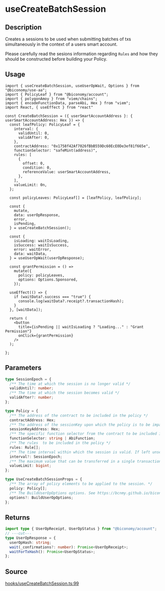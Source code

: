 # useCreateBatchSession

## Description

Creates a sessions to be used when submitting batches of txs simultaneously in the context of a users smart account.

Please carefully read the sesions information regarding `Rules` and how they should be constructed before building your Policy.

## Usage

```tsx twoslash
import { useCreateBatchSession, useUserOpWait, Options } from "@biconomy/use-aa";
import { PolicyLeaf } from "@biconomy/account";
import { polygonAmoy } from "viem/chains";
import { encodeFunctionData, parseAbi, Hex } from "viem";
import React, { useEffect } from "react"

const CreateBatchSession = ({ userSmartAccountAddress }: { userSmartAccountAddress: Hex }) => {
  const leafPolicy: PolicyLeaf = {
    interval: {
      validUntil: 0,
      validAfter: 0,
    },
    contractAddress: "0x1758f42Af7026fBbB559Dc60EcE0De3ef81f665e",
    functionSelector: "safeMint(address)",
    rules: [
      {
        offset: 0,
        condition: 0,
        referenceValue: userSmartAccountAddress,
      },
    ],
    valueLimit: 0n,
  };

  const policyLeaves: PolicyLeaf[] = [leafPolicy, leafPolicy];

  const {
    mutate,
    data: userOpResponse,
    error,
    isPending,
  } = useCreateBatchSession();

  const {
    isLoading: waitIsLoading,
    isSuccess: waitIsSuccess,
    error: waitError,
    data: waitData,
  } = useUserOpWait(userOpResponse);

  const grantPermission = () =>
    mutate({
      policy: policyLeaves,
      options: Options.Sponsored,
    });

  useEffect(() => {
    if (waitData?.success === "true") {
      console.log(waitData?.receipt?.transactionHash);
    }
  }, [waitData]);

  return (
    <button
      title={isPending || waitIsLoading ? "Loading..." : "Grant Permission"}
      onClick={grantPermission}
    />
  );

};
```


## Parameters

```ts
type SessionEpoch = {
  /** The time at which the session is no longer valid */
  validUntil?: number;
  /** The time at which the session becomes valid */
  validAfter?: number;
};

type Policy = {
  /** The address of the contract to be included in the policy */
  contractAddress: Hex;
  /** The address of the sessionKey upon which the policy is to be imparted */
  sessionKeyAddress: Hex;
  /** The specific function selector from the contract to be included in the policy */
  functionSelector: string | AbiFunction;
  /** The rules  to be included in the policy */
  rules: Rule[];
  /** The time interval within which the session is valid. If left unset the session will remain invalid indefinitely */
  interval?: SessionEpoch;
  /** The maximum value that can be transferred in a single transaction */
  valueLimit: bigint;
};

type UseCreateBatchSessionProps = {
  /** The array of policy elements to be applied to the session. */
  policy: Policy[];
  /** The BuildUserOpOptions options. See https://bcnmy.github.io/biconomy-client-sdk/types/BuildUserOpOptions.html for further detail */
  options?: BuildUserOpOptions;
};
```

## Returns

```ts twoslash
import type { UserOpReceipt, UserOpStatus } from "@biconomy/account";
// ---cut---
type UserOpResponse = {
  userOpHash: string;
  wait(_confirmations?: number): Promise<UserOpReceipt>;
  waitForTxHash(): Promise<UserOpStatus>;
};
```


## Source

[hooks/useCreateBatchSession.ts:99](https://github.com/bcnmy/useAA/blob/main/src/hooks/useCreateBatchSession.ts#L99)

